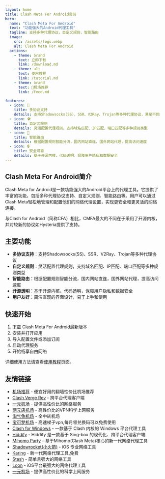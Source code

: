```yaml
---
layout: home
title: Clash Meta For Android官网
hero:
  name: "Clash Meta For Android"
  text: "功能强大的Android代理工具"
  tagline: 支持多种代理协议，自定义规则，智能路由
  image:
    src: /assets/logo.webp
    alt: Clash Meta For Android
  actions:
    - theme: brand
      text: 立即下载
      link: /download.md
    - theme: alt
      text: 使用教程
      link: /tutorial.md
    - theme: brand
      text: 🎉机场推荐
      link: /feed.md

features:
  - icon: 🚀
    title: 多协议支持
    details: 支持Shadowsocks(SS)、SSR、V2Ray、Trojan等多种代理协议，满足不同用户需求
  - icon: 🛠️
    title: 自定义规则
    details: 灵活配置代理规则，支持域名匹配、IP匹配、端口匹配等多种规则类型
  - icon: 🔄
    title: 智能路由
    details: 根据配置规则智能分流，国内网站直连，国外网站代理，提高访问速度
  - icon: 🔒
    title: 安全可靠
    details: 基于开源内核，代码透明，保障用户隐私和数据安全
---
```


<div class="custom-block">
  <h2>Clash Meta For Android简介</h2>
  <p>Clash Meta for Android是一款功能强大的Android平台上的代理工具。它提供了丰富的功能，包括多种代理协议支持、自定义规则、智能路由等。用户可以通过Clash Meta轻松地管理和配置他们的网络代理设置，实现更安全和更灵活的网络连接。</p>
  <p>与Clash for Android（简称CFA）相比，CMFA最大的不同在于采用了开源内核，并对较新的协议如Hysteria提供了支持。</p>
</div>

## 主要功能

- **多协议支持**：支持Shadowsocks(SS)、SSR、V2Ray、Trojan等多种代理协议
- **自定义规则**：灵活配置代理规则，支持域名匹配、IP匹配、端口匹配等多种规则类型
- **智能路由**：根据配置规则智能分流，国内网站直连，国外网站代理，提高访问速度
- **开源透明**：基于开源内核，代码透明，保障用户隐私和数据安全
- **用户友好**：简洁直观的界面设计，易于上手和使用

## 快速开始

1. [下载](/download.md) Clash Meta For Android最新版本
2. 安装并打开应用
3. 导入配置文件或添加订阅
4. 启动代理服务
5. 开始畅享自由网络

详细使用方法请查看[使用教程](/tutorial.md)页面。

## 友情链接

- [机场推荐](https://jichangtuijian.uk) - 便宜好用的翻墙性价比机场推荐
- [Clash Verge Rev](https://clash-verge-rev.org/) - 跨平台代理客户端
- [一元机场](https://1rmb.org/) - 提供高性价比的网络服务
- [两元店机场](http://2yuan.uk) - 高性价比的VPN科学上网服务
- [淘气兔机场](https://taoqitu.uk/) - 全中转机场
- [宝可梦机场](https://baokemeng.bid) - 高速梯子vpn,每月领兑换码可以免费使用
- [Clash for Windows](https://clashcn.org) - 一款基于 Clash 内核的 Windows 平台代理工具
- [Hiddify](https://hiddifycn.org) - Hiddify 是一款基于 Sing-box 的现代化、跨平台代理客户端
- [Mihomo Party](https://mihomoparty.bid) - 基于Mihomo(Clash Meta)核心的新一代网络代理工具
- [Shadowrocket(小火箭)](https://xiaohuojian.uk) - iOS 专业网络工具
- [Karing](https://karings.org) - 新一代网络代理工具,免费
- [Stash](https://stashapp.uk) - 简单且强大的网络工具
- [Loon](https://nsloon.uk) - iOS平台最强大的网络代理工具
- [一元机场](https://yijc.org) - 提供高性价比的科学上网服务